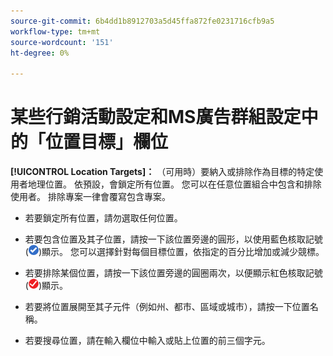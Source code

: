 ```yaml
---
source-git-commit: 6b4dd1b8912703a5d45ffa872fe0231716cfb9a5
workflow-type: tm+mt
source-wordcount: '151'
ht-degree: 0%

---
```

# 某些行銷活動設定和MS廣告群組設定中的「位置目標」欄位

<!-- MS performance max campaigns, MSA ad groups, Baidu campaigns, YJP campaigns -->

**[!UICONTROL Location Targets]：** （可用時）要納入或排除作為目標的特定使用者地理位置。 依預設，會鎖定所有位置。 您可以在任意位置組合中包含和排除使用者。 排除專案一律會覆寫包含專案。

* 若要鎖定所有位置，請勿選取任何位置。

* 若要包含位置及其子位置，請按一下該位置旁邊的圓形，以使用藍色核取記號(![包含](/help/search-social-commerce/assets/include.png "包含"))顯示。 您可以選擇針對每個目標位置，依指定的百分比增加或減少競標。

* 若要排除某個位置，請按一下該位置旁邊的圓圈兩次，以便顯示紅色核取記號(![排除](/help/search-social-commerce/assets/exclude.png "排除"))顯示。

* 若要將位置展開至其子元件（例如州、都市、區域或城市），請按一下位置名稱。

* 若要搜尋位置，請在輸入欄位中輸入或貼上位置的前三個字元。
